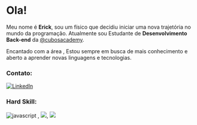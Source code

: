 
# Ola!

Meu nome é **Erick**, sou um físico que decidiu iniciar uma nova trajetória no mundo da programação. Atualmente sou Estudante de **Desenvolvimento Back-end** da [@cubosacademy](https://cubos.academy).

Encantado com a área , Estou sempre em busca de mais conhecimento e aberto a aprender novas linguagens e tecnologias. 

### Contato:
[![Linkedln](https://img.shields.io/badge/LinkedIn-0077B5?style=for-the-badge&logo=linkedin&logoColor=white)](https://linkedin.com/in/erick-soares-rosa-522a606a)


### Hard Skill:
![javascript](https://img.shields.io/badge/JavaScript-323330?style=for-the-badge&logo=javascript&logoColor=F7DF1E) , ![](https://img.shields.io/badge/Node%20js-339933?style=for-the-badge&logo=nodedotjs&logoColor=white), ![](https://img.shields.io/badge/PostgreSQL-316192?style=for-the-badge&logo=postgresql&logoColor=white)



